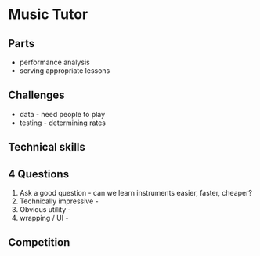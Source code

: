 
#  Music Tutor


## Parts

* performance analysis
* serving appropriate lessons


## Challenges

* data - need people to play
* testing - determining rates


## Technical skills




## 4 Questions

1. Ask a good question - can we learn instruments easier, faster, cheaper?
2. Technically impressive -
3. Obvious utility - 
4. wrapping / UI -

## Competition

